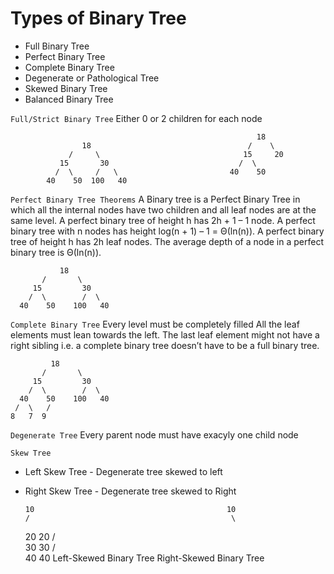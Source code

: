 # Types of Binary Tree
- Full Binary Tree
- Perfect Binary Tree
- Complete Binary Tree
- Degenerate or Pathological Tree
- Skewed Binary Tree
- Balanced Binary Tree

`Full/Strict Binary Tree`
Either 0 or 2 children for each node
```
                                                       18
                18                                   /    \  
             /     \                                15     20    
           15       30                             /  \   
          /  \     /   \                         40    50   
        40    50  100   40                      
```

`Perfect Binary Tree Theorems`
A Binary tree is a Perfect Binary Tree in which all the internal nodes have two children and all leaf nodes are at the same level. 
A perfect binary tree of height h has 2h + 1 – 1 node.
A perfect binary tree with n nodes has height log(n + 1) – 1 = Θ(ln(n)).
A perfect binary tree of height h has 2h leaf nodes.
The average depth of a node in a perfect binary tree is Θ(ln(n)).

               18
           /       \  
         15         30  
        /  \        /  \
      40    50    100   40


`Complete Binary Tree`
Every level must be completely filled
All the leaf elements must lean towards the left.
The last leaf element might not have a right sibling i.e. a complete binary tree doesn’t have to be a full binary tree.

             18
           /       \  
         15         30  
        /  \        /  \
      40    50    100   40
     /  \   /
    8   7  9 


`Degenerate Tree`
Every parent node must have exacyly one child node

`Skew Tree`
- Left Skew Tree - Degenerate tree skewed to left
- Right Skew Tree - Degenerate tree skewed to Right
  
      10                                           10
      /                                             \
    20                                               20
    /                                                 \
  30                                                   30
  /                                                     \
 40                                                      40
Left-Skewed Binary Tree                               Right-Skewed Binary Tree
